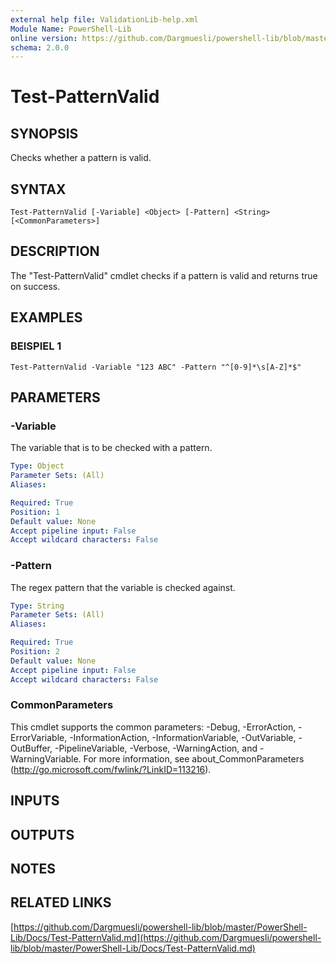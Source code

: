 ```yaml
---
external help file: ValidationLib-help.xml
Module Name: PowerShell-Lib
online version: https://github.com/Dargmuesli/powershell-lib/blob/master/PowerShell-Lib/Docs/Test-PatternValid.md
schema: 2.0.0
---
```


# Test-PatternValid

## SYNOPSIS
Checks whether a pattern is valid.

## SYNTAX

```
Test-PatternValid [-Variable] <Object> [-Pattern] <String> [<CommonParameters>]
```

## DESCRIPTION
The "Test-PatternValid" cmdlet checks if a pattern is valid and returns true on success.

## EXAMPLES

### BEISPIEL 1
```
Test-PatternValid -Variable "123 ABC" -Pattern "^[0-9]*\s[A-Z]*$"
```

## PARAMETERS

### -Variable
The variable that is to be checked with a pattern.

```yaml
Type: Object
Parameter Sets: (All)
Aliases:

Required: True
Position: 1
Default value: None
Accept pipeline input: False
Accept wildcard characters: False
```

### -Pattern
The regex pattern that the variable is checked against.

```yaml
Type: String
Parameter Sets: (All)
Aliases:

Required: True
Position: 2
Default value: None
Accept pipeline input: False
Accept wildcard characters: False
```

### CommonParameters
This cmdlet supports the common parameters: -Debug, -ErrorAction, -ErrorVariable, -InformationAction, -InformationVariable, -OutVariable, -OutBuffer, -PipelineVariable, -Verbose, -WarningAction, and -WarningVariable.
For more information, see about_CommonParameters (http://go.microsoft.com/fwlink/?LinkID=113216).

## INPUTS

## OUTPUTS

## NOTES

## RELATED LINKS

[https://github.com/Dargmuesli/powershell-lib/blob/master/PowerShell-Lib/Docs/Test-PatternValid.md](https://github.com/Dargmuesli/powershell-lib/blob/master/PowerShell-Lib/Docs/Test-PatternValid.md)

